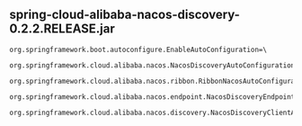 ## spring-cloud-alibaba-nacos-discovery-0.2.2.RELEASE.jar
```spring.factories
org.springframework.boot.autoconfigure.EnableAutoConfiguration=\
  org.springframework.cloud.alibaba.nacos.NacosDiscoveryAutoConfiguration,\
  org.springframework.cloud.alibaba.nacos.ribbon.RibbonNacosAutoConfiguration,\
  org.springframework.cloud.alibaba.nacos.endpoint.NacosDiscoveryEndpointAutoConfiguration,\
  org.springframework.cloud.alibaba.nacos.discovery.NacosDiscoveryClientAutoConfiguration
```